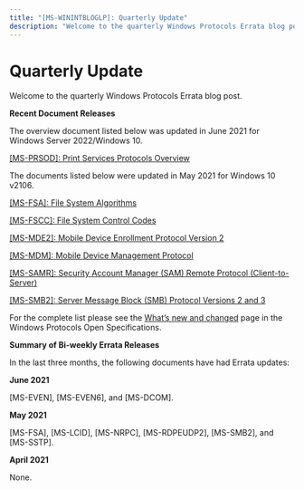 ```yaml
---
title: "[MS-WININTBLOGLP]: Quarterly Update"
description: "Welcome to the quarterly Windows Protocols Errata blog post.  Recent Document Releases  The overview document listed below was updated in June"
---
```


# Quarterly Update

<p> </p>
<p>Welcome to the quarterly Windows Protocols Errata blog post.</p>

<p><b>Recent Document Releases</b></p>

<p>The overview document listed below was updated in June 2021
for Windows Server 2022/Windows 10.</p>

<p><span><a href="https://docs.microsoft.com/en-us/openspecs/windows_protocols/ms-prsod/97fd9728-f83e-48d0-aa2c-79471fd9e00a">[MS-PRSOD]:
Print Services Protocols Overview</a></span></p>

<p>The documents listed below were updated in May 2021 for
Windows 10 v2106.</p>

<p><span><a href="https://docs.microsoft.com/en-us/openspecs/windows_protocols/ms-fsa/860b1516-c452-47b4-bdbc-625d344e2041">[MS-FSA]:
File System Algorithms</a></span></p>

<p><span><a href="https://docs.microsoft.com/en-us/openspecs/windows_protocols/ms-fscc/efbfe127-73ad-4140-9967-ec6500e66d5e">[MS-FSCC]:
File System Control Codes</a></span></p>

<p><span><a href="https://docs.microsoft.com/en-us/openspecs/windows_protocols/ms-mde2/4d7eadd5-3951-4f1c-8159-c39e07cbe692">[MS-MDE2]:
Mobile Device Enrollment Protocol Version 2</a></span></p>

<p><span><a href="https://docs.microsoft.com/en-us/openspecs/windows_protocols/ms-mdm/33769a92-ac31-47ef-ae7b-dc8501f7104f">[MS-MDM]:
Mobile Device Management Protocol</a></span></p>

<p><span><a href="https://docs.microsoft.com/en-us/openspecs/windows_protocols/ms-samr/4df07fab-1bbc-452f-8e92-7853a3c7e380">[MS-SAMR]:
Security Account Manager (SAM) Remote Protocol (Client-to-Server)</a></span></p>

<p><span><a href="https://docs.microsoft.com/en-us/openspecs/windows_protocols/ms-smb2/5606ad47-5ee0-437a-817e-70c366052962">[MS-SMB2]:
Server Message Block (SMB) Protocol Versions 2 and 3</a></span></p>

<p>For the complete list please see the <span><a href="https://docs.microsoft.com/en-us/openspecs/windows_protocols/MS-WINPROTLP/e168a474-7de2-421c-b460-91adf87692a3">What’s
new and changed</a></span> page in the Windows Protocols Open Specifications.</p>

<p><b>Summary of Bi-weekly Errata Releases</b></p>

<p>In the last three months, the following documents have had
Errata updates:</p>

<p><b>June 2021</b></p>

<p>[MS-EVEN], [MS-EVEN6], and [MS-DCOM].</p>

<p><b>May 2021</b></p>

<p>[MS-FSA], [MS-LCID], [MS-NRPC], [MS-RDPEUDP2], [MS-SMB2],
and [MS-SSTP].</p>

<p><b>April 2021</b></p>

<p>None.</p>


                